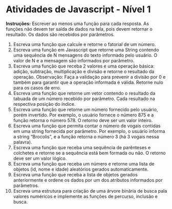 # Atividades de Javascript - Nível 1

__Instruções:__ Escrever ao menos uma função para cada resposta. As funções não devem ter saída de dados na tela, pois devem retornar o resultado. Os dados são recebidos por parâmetros.

1. Escreva uma função que calcule e retorne o fatorial de um número.
2. Escreva uma função em Javascript que retorne uma String contendo uma sequência de N mensagens do texto informado pelo usuário. O valor de N e a mensagem são informados por parâmetro.
3. Escreva uma função que receba 2 valores e uma operação básica: adição, subtração, multiplicação e divisão e retorne o resultado da operação.
Observação: Faça a validação para prevenir a divisão por 0 e também para garantir que a operação informada é válida. Retorne nulo para os casos de erro.
4. Escreva uma função que retorne um vetor contendo o resultado da tabuada de um número recebido por parâmetro. Cada resultado na respectiva posição do índice.
5. Escreva uma função que retorne um número fornecido pelo usuário, porém invertido. Por exemplo, o usuário fornece o número 875 e a função retorna o número 578. O retorno deve ser um valor inteiro.
6. Escreva uma função que permita contar o número de vogais contidas em uma string fornecida por parâmetro. Por exemplo, o usuário informa a string “Brocolis”, e a função retorna o número 3 (há 3 vogais nessa palavra).
7. Escreva uma função que receba uma sequência de parênteses e colchetes e retorne se a sequência está bem formada ou não. O retorno deve ser um valor lógico.
8. Escreva uma função que receba um número e retorne uma lista de objetos (id, nome e idade) aleatórios gerados automaticamente.
9. Escreva uma função que receba a lista de objetos gerados anteriormente e ordene os dados por um dos atributos informados por parâmetros.
10. Escreva uma estrutura para criação de uma árvore binária de busca pala valores
numéricos e implemente as funções de percurso, inclusão e busca.